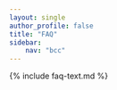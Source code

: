 ```yaml
---
layout: single
author_profile: false
title: "FAQ"
sidebar:
    nav: "bcc"
---
```


{% include faq-text.md %}